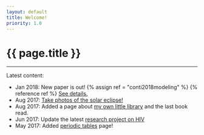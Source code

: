 ```yaml
---
layout: default
title: Welcome!
priority: 1.0
---
```


{{ page.title }}
===============
---

Latest content:
 - Jan 2018: New paper is out! 
   {% assign ref = "conti2018modeling" %} {% reference ref %} [See details.](publications/{{ref}}/)
 - Aug 2017: [Take photos of the solar eclipse!](stuff/solareclipse/)
 - Aug 2017: Added a page about [my own little library](stuff/books/) and the last book read.
 - Jun 2017: Update the latest [research project on HIV](research/hivbnabs/)
 - May 2017: Added [periodic tables](stuff/periodictable/) page!

